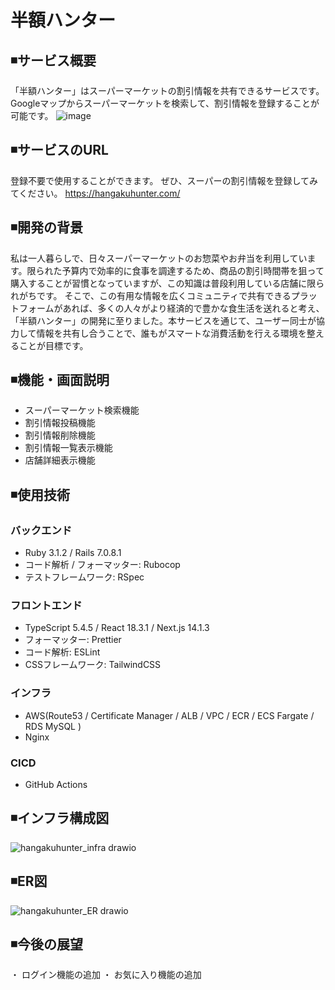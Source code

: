 # 半額ハンター

## ◾サービス概要
「半額ハンター」はスーパーマーケットの割引情報を共有できるサービスです。
Googleマップからスーパーマーケットを検索して、割引情報を登録することが可能です。
![image](https://github.com/user-attachments/assets/8b9bed1b-41f3-40ce-808e-d23d4671f814)


## ◾サービスのURL
登録不要で使用することができます。
ぜひ、スーパーの割引情報を登録してみてください。
https://hangakuhunter.com/
## ◾開発の背景
私は一人暮らしで、日々スーパーマーケットのお惣菜やお弁当を利用しています。限られた予算内で効率的に食事を調達するため、商品の割引時間帯を狙って購入することが習慣となっていますが、この知識は普段利用している店舗に限られがちです。
そこで、この有用な情報を広くコミュニティで共有できるプラットフォームがあれば、多くの人々がより経済的で豊かな食生活を送れると考え、「半額ハンター」の開発に至りました。本サービスを通じて、ユーザー同士が協力して情報を共有し合うことで、誰もがスマートな消費活動を行える環境を整えることが目標です。

## ◾機能・画面説明
- スーパーマーケット検索機能
- 割引情報投稿機能
- 割引情報削除機能
- 割引情報一覧表示機能
- 店舗詳細表示機能
  
## ◾使用技術
### バックエンド
- Ruby 3.1.2 / Rails 7.0.8.1
- コード解析 / フォーマッター: Rubocop
- テストフレームワーク: RSpec

### フロントエンド
- TypeScript 5.4.5 / React 18.3.1 / Next.js 14.1.3
- フォーマッター: Prettier
- コード解析: ESLint
- CSSフレームワーク: TailwindCSS

### インフラ
- AWS(Route53 / Certificate Manager / ALB / VPC / ECR / ECS Fargate / RDS MySQL )
- Nginx
### CICD
- GitHub Actions

## ◾インフラ構成図
![hangakuhunter_infra drawio](https://github.com/user-attachments/assets/3b342087-339d-48d2-b1e6-57cc6d5281bf)

## ◾ER図
![hangakuhunter_ER drawio](https://github.com/user-attachments/assets/e85d6937-da29-4d88-b74e-252dccbdfae4)


## ◾今後の展望
・ ログイン機能の追加
・ お気に入り機能の追加